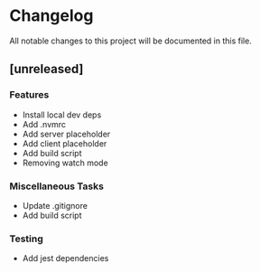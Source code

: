 # Changelog

All notable changes to this project will be documented in this file.

## [unreleased]

### Features

- Install local dev deps
- Add .nvmrc
- Add server placeholder
- Add client placeholder
- Add build script
- Removing watch mode

### Miscellaneous Tasks

- Update .gitignore
- Add build script

### Testing

- Add jest dependencies

<!-- generated by git-cliff -->
